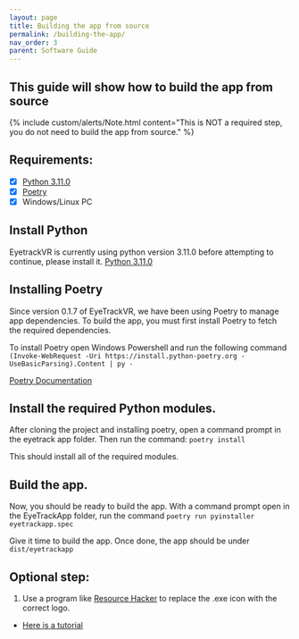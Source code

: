 ```yaml
---
layout: page
title: Building the app from source
permalink: /building-the-app/
nav_order: 3
parent: Software Guide
---
```


## This guide will show how to build the app from source

{% include custom/alerts/Note.html content="This is NOT a required step, you do not need to build the app from source." %}

## Requirements:

- [x] [Python 3.11.0](https://www.python.org/downloads/release/python-3110/)
- [x] [Poetry](https://python-poetry.org/)
- [x] Windows/Linux PC

## Install Python
EyetrackVR is currently using python version 3.11.0 before attempting to continue, please install it. [Python 3.11.0](https://www.python.org/downloads/release/python-3110/)

## Installing Poetry

Since version 0.1.7 of EyeTrackVR, we have been using Poetry to manage app dependencies. To build the app, you must first install Poetry to fetch the required dependencies.

To install Poetry open Windows Powershell and run the following command `(Invoke-WebRequest -Uri https://install.python-poetry.org -UseBasicParsing).Content | py -`

[Poetry Documentation](https://python-poetry.org/docs/)


## Install the required Python modules.

After cloning the project and installing poetry, open a command prompt in the eyetrack app folder. Then run the command: `poetry install`

This should install all of the required modules.

## Build the app.

Now, you should be ready to build the app.
With a command prompt open in the EyeTrackApp folder, run the command `poetry run pyinstaller eyetrackapp.spec`

Give it time to build the app. Once done, the app should be under `dist/eyetrackapp`

## Optional step:

1. Use a program like [Resource Hacker](http://www.angusj.com/resourcehacker/) to replace the .exe icon with the correct logo.
- [Here is a tutorial](https://www.howtogeek.com/75983/stupid-geek-tricks-how-to-modify-the-icon-of-an-.exe-file/)
